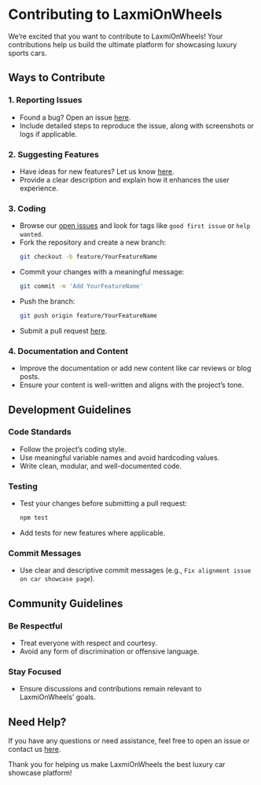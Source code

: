 # Contributing to LaxmiOnWheels

We’re excited that you want to contribute to LaxmiOnWheels! Your contributions help us build the ultimate platform for showcasing luxury sports cars.

## Ways to Contribute

### 1. Reporting Issues
- Found a bug? Open an issue [here](https://github.com/Unichronic/LaxmiOnWheels/issues).
- Include detailed steps to reproduce the issue, along with screenshots or logs if applicable.

### 2. Suggesting Features
- Have ideas for new features? Let us know [here](https://github.com/Unichronic/LaxmiOnWheels/issues/new).
- Provide a clear description and explain how it enhances the user experience.

### 3. Coding
- Browse our [open issues](https://github.com/Unichronic/LaxmiOnWheels/issues) and look for tags like `good first issue` or `help wanted`.
- Fork the repository and create a new branch:
  ```bash
  git checkout -b feature/YourFeatureName
  ```
- Commit your changes with a meaningful message:
  ```bash
  git commit -m 'Add YourFeatureName'
  ```
- Push the branch:
  ```bash
  git push origin feature/YourFeatureName
  ```
- Submit a pull request [here](https://github.com/Unichronic/LaxmiOnWheels/pulls).

### 4. Documentation and Content
- Improve the documentation or add new content like car reviews or blog posts.
- Ensure your content is well-written and aligns with the project’s tone.

## Development Guidelines

### Code Standards
- Follow the project’s coding style.
- Use meaningful variable names and avoid hardcoding values.
- Write clean, modular, and well-documented code.

### Testing
- Test your changes before submitting a pull request:
  ```bash
  npm test
  ```
- Add tests for new features where applicable.

### Commit Messages
- Use clear and descriptive commit messages (e.g., `Fix alignment issue on car showcase page`).

## Community Guidelines

### Be Respectful
- Treat everyone with respect and courtesy.
- Avoid any form of discrimination or offensive language.

### Stay Focused
- Ensure discussions and contributions remain relevant to LaxmiOnWheels’ goals.

## Need Help?

If you have any questions or need assistance, feel free to open an issue or contact us [here](mailto:ishuvam.pal@gmail.com).

Thank you for helping us make LaxmiOnWheels the best luxury car showcase platform!
